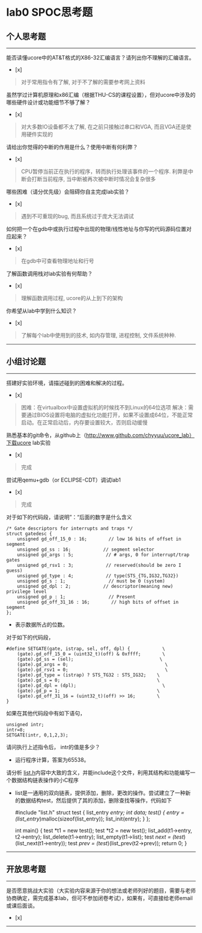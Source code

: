 # lab0 SPOC思考题

## 个人思考题

---

能否读懂ucore中的AT&T格式的X86-32汇编语言？请列出你不理解的汇编语言。
- [x]  

>  对于常用指令有了解, 对于不了解的需要参考网上资料

虽然学过计算机原理和x86汇编（根据THU-CS的课程设置），但对ucore中涉及的哪些硬件设计或功能细节不够了解？
- [x]  

>   对大多数IO设备都不太了解, 在之前只接触过串口和VGA, 而且VGA还是使用硬件实现的

请给出你觉得的中断的作用是什么？使用中断有何利弊？
- [x]  

>   CPU暂停当前正在执行的程序，转而执行处理该事件的一个程序. 利弊是中断会打断当前程序, 当中断被再次被中断时情况会复杂很多

哪些困难（请分优先级）会阻碍你自主完成lab实验？
- [x]  

> 遇到不可重现的bug, 而且系统过于庞大无法调试

如何把一个在gdb中或执行过程中出现的物理/线性地址与你写的代码源码位置对应起来？
- [x]  

>   在gdb中可查看物理地址和行号

了解函数调用栈对lab实验有何帮助？
- [x]  

> 理解函数调用过程, ucore的从上到下的架构

你希望从lab中学到什么知识？
- [x]  

> 了解每个lab中使用到的技术, 如内存管理, 进程控制, 文件系统种种.

---

## 小组讨论题

---

搭建好实验环境，请描述碰到的困难和解决的过程。
- [x]  

> 困难：在virtualbox中设置虚拟机的时候找不到Linux的64位选项 解决：需要通过BIOS设置将电脑的虚拟化功能打开，如果不设置成64位，不能正常启动。在正常启动后，内存要设置较大，否则启动缓慢

熟悉基本的git命令，从github上（http://www.github.com/chyyuu/ucore_lab）下载ucore lab实验
- [x]  

> 完成

尝试用qemu+gdb（or ECLIPSE-CDT）调试lab1
- [x]  

> 完成


对于如下的代码段，请说明”：“后面的数字是什么含义
```
/* Gate descriptors for interrupts and traps */
struct gatedesc {
    unsigned gd_off_15_0 : 16;        // low 16 bits of offset in segment
    unsigned gd_ss : 16;            // segment selector
    unsigned gd_args : 5;            // # args, 0 for interrupt/trap gates
    unsigned gd_rsv1 : 3;            // reserved(should be zero I guess)
    unsigned gd_type : 4;            // type(STS_{TG,IG32,TG32})
    unsigned gd_s : 1;                // must be 0 (system)
    unsigned gd_dpl : 2;            // descriptor(meaning new) privilege level
    unsigned gd_p : 1;                // Present
    unsigned gd_off_31_16 : 16;        // high bits of offset in segment
};
```
- 表示数据所占的位数。  

> 

对于如下的代码段，
```
#define SETGATE(gate, istrap, sel, off, dpl) {            \
    (gate).gd_off_15_0 = (uint32_t)(off) & 0xffff;        \
    (gate).gd_ss = (sel);                                \
    (gate).gd_args = 0;                                    \
    (gate).gd_rsv1 = 0;                                    \
    (gate).gd_type = (istrap) ? STS_TG32 : STS_IG32;    \
    (gate).gd_s = 0;                                    \
    (gate).gd_dpl = (dpl);                                \
    (gate).gd_p = 1;                                    \
    (gate).gd_off_31_16 = (uint32_t)(off) >> 16;        \
}
```
如果在其他代码段中有如下语句，
```
unsigned intr;
intr=8;
SETGATE(intr, 0,1,2,3);
```
请问执行上述指令后， intr的值是多少？
- 运行程序计算，答案为65538。

> 

请分析 [list.h](https://github.com/chyyuu/ucore_lab/blob/master/labcodes/lab2/libs/list.h)内容中大致的含义，并能include这个文件，利用其结构和功能编写一个数据结构链表操作的小C程序
- list是一通用的双向链表，提供添加，删除，更改的操作。尝试建立了一种新的数据结构test，然后提供了其的添加，删除查找等操作，代码如下

    #include "list.h"
    struct test
    {
        list_entry *entry;
        int data;
        test()
        {
            entry = (list_entry*)malloc(sizeof(list_entry));
            list_init(entry);
        }
    };

    int main() {
        test *t1 = new test();
        test *t2 = new test();
        list_add(t1->entry, t2->entry);
        list_delete(t1->entry);
        list_empty(t1->list);
        test *next = (test*)(list_next(t1->entry));
        test *prev = (test*)(list_prev(t2->prev));
        return 0;
    }

> 
---

## 开放思考题

---

是否愿意挑战大实验（大实验内容来源于你的想法或老师列好的题目，需要与老师协商确定，需完成基本lab，但可不参加闭卷考试），如果有，可直接给老师email或课后面谈。
- [x]  

>  

---
